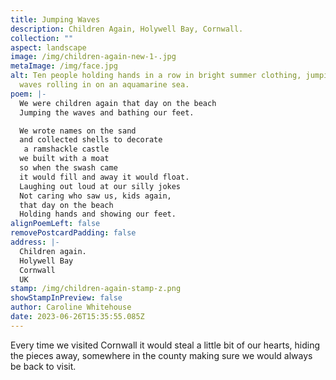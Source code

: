 ```yaml
---
title: Jumping Waves
description: Children Again, Holywell Bay, Cornwall.
collection: ""
aspect: landscape
image: /img/children-again-new-1-.jpg
metaImage: /img/face.jpg
alt: Ten people holding hands in a row in bright summer clothing, jumping the
  waves rolling in on an aquamarine sea.
poem: |-
  We were children again that day on the beach
  Jumping the waves and bathing our feet.

  We wrote names on the sand 
  and collected shells to decorate
   a ramshackle castle 
  we built with a moat
  so when the swash came
  it would fill and away it would float.
  Laughing out loud at our silly jokes
  Not caring who saw us, kids again, 
  that day on the beach
  Holding hands and showing our feet.
alignPoemLeft: false
removePostcardPadding: false
address: |-
  Children again.
  Holywell Bay
  Cornwall
  UK
stamp: /img/children-again-stamp-z.png
showStampInPreview: false
author: Caroline Whitehouse
date: 2023-06-26T15:35:55.085Z
---
```

Every time we visited Cornwall it would steal a little bit of our hearts, hiding the pieces away, somewhere in the county making sure we would always be back to visit.